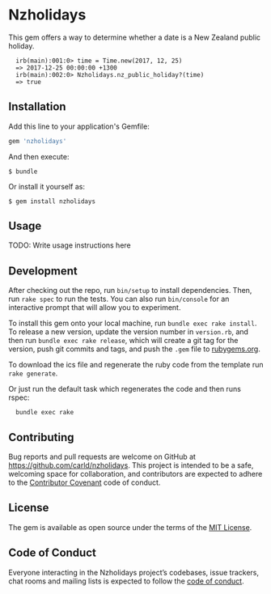 # Nzholidays

This gem offers a way to determine whether a date is a New Zealand public
holiday.

```
  irb(main):001:0> time = Time.new(2017, 12, 25)
  => 2017-12-25 00:00:00 +1300
  irb(main):002:0> Nzholidays.nz_public_holiday?(time)
  => true
```

## Installation

Add this line to your application's Gemfile:

```ruby
gem 'nzholidays'
```

And then execute:

    $ bundle

Or install it yourself as:

    $ gem install nzholidays

## Usage

TODO: Write usage instructions here

## Development

After checking out the repo, run `bin/setup` to install dependencies. Then, run `rake spec` to run the tests. You can also run `bin/console` for an interactive prompt that will allow you to experiment.

To install this gem onto your local machine, run `bundle exec rake install`. To release a new version, update the version number in `version.rb`, and then run `bundle exec rake release`, which will create a git tag for the version, push git commits and tags, and push the `.gem` file to [rubygems.org](https://rubygems.org).

To download the ics file and regenerate the ruby code from the template run `rake generate`.

Or just run the default task which regenerates the code and then runs rspec:

```
  bundle exec rake
```

## Contributing

Bug reports and pull requests are welcome on GitHub at https://github.com/carld/nzholidays. This project is intended to be a safe, welcoming space for collaboration, and contributors are expected to adhere to the [Contributor Covenant](http://contributor-covenant.org) code of conduct.

## License

The gem is available as open source under the terms of the [MIT License](https://opensource.org/licenses/MIT).

## Code of Conduct

Everyone interacting in the Nzholidays project’s codebases, issue trackers, chat rooms and mailing lists is expected to follow the [code of conduct](https://github.com/carld/nzholidays/blob/master/CODE_OF_CONDUCT.md).
